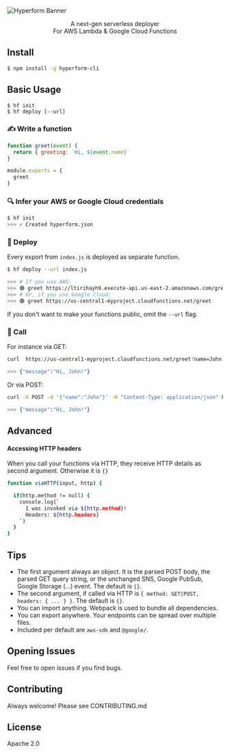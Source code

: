 ![Hyperform Banner](https://github.com/qngapparat/hyperform/blob/master/hyperform-banner.png)


<p align="center">A next-gen serverless deployer
<br>For AWS Lambda & Google Cloud Functions</p>

<!-- TODO bullet list (similar to JS cookie -->


## Install

```sh
$ npm install -g hyperform-cli
```


## Basic Usage

```
$ hf init 
$ hf deploy [--url]
```

### ✍️ Write a function


```js
function greet(event) {
  return { greeting: `Hi, ${event.name}`
}

module.exports = {
  greet 
} 
```

### 🔍 Infer your AWS or Google Cloud credentials

```sh
$ hf init
>>> ✓ Created hyperform.json
```

### 🚀 Deploy 

Every export from `index.js` is deployed as separate function.

```sh
$ hf deploy --url index.js

>>> # If you use AWS:
>>> 🟢 greet https://ltirihayh9.execute-api.us-east-2.amazonaws.com/greet
>>> # Or, if you use Google Cloud: 
>>> 🟢 greet https://us-central1-myproject.cloudfunctions.net/greet
```

If you don't want to make your functions public, omit the `--url` flag.

### 📡 Call

For instance via GET: 

```sh
curl  https://us-central1-myproject.cloudfunctions.net/greet?name=John

>>> {"message":"Hi, John!"}
```

Or via POST: 

```sh
curl -X POST -d '{"name":"John"}' -H "Content-Type: application/json" https://us-central1-myproject.cloudfunctions.net/greet?name=John

>>> {"message":"Hi, John!"}
```

## Advanced

#### Accessing HTTP headers

When you call your functions via HTTP, they receive HTTP details as second argument. Otherwise it is `{}`

```sh
function viaHTTP(input, http) {

  if(http.method != null) {
    console.log(`
      I was invoked via ${http.method}! 
      Headers: ${http.headers}
    `)
  }
}
```

## Tips

* The first argument always an object. It is the parsed POST body, the parsed GET query string, or the unchanged SNS, Google PubSub, Google Storage (...) event. The default is `{}`.
* The second argument, if called via HTTP is `{ method: GET|POST, headers: { ... } }`. The default is `{}`.
* You can import anything. Webpack is used to bundle all dependencies.
* You can export anywhere. Your endpoints can be spread over multiple files.
* Included per default are `aws-sdk` and `@google/`.


## Opening Issues

Feel free to open issues if you find bugs.

## Contributing

Always welcome! Please see CONTRIBUTING.md

## License

Apache 2.0
